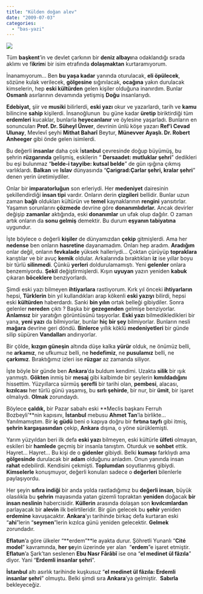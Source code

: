 ```yaml
---
title: "Külden doğan alev"
date: "2009-07-03"
categories: 
  - "bas-yazi"
---
```


![](/uploads/image/ates-alev-resimleri.gif)

Tüm **başkent**’in ve devlet çarkının bir **deniz albayı**na odaklandığı sırada aklımı ve f**ikrim**i bir isim etrafında **dolaşmaktan** kurtaramıyorum.

İnanamıyorum… Ben **bu yaşa kadar** yanında oturulacak, **eli öpülecek**, sözüne kulak verilecek, **gölgesine** sığınılacak, **ocağına** yakın durulacak  kimselerin, hep **eski kültürden** gelen kişiler olduğuna inanırdım. Bunlar **Osmanlı** asırlarının devamında yetişmiş **Doğu** insanlarıydı.

**Edebiyat,** şiir ve **musiki** bilirlerdi, **eski yazı** okur ve yazarlardı, tarih ve **kamu** bilincine **sahip** kişilerdi. İnsanoğlunun  bu güne kadar **üretip** biriktirdiği tüm **erdemleri** kucaklar, bunlarla **heyecanlanır** ve öylesine yaşarladı. Bunların en sonuncuları **Prof. Dr. Süheyl Ünver**, devrinin ünlü köşe yazarı **Ref’i Cevad Ulunay**, Mevlevî şeyhi **Mithat Baharî** Beytur, **Münevver Ayaşlı. Dr. Robert Anheeger** gibi önde gelen isimlerdi.

Bu değerli **insanlar** daha çok İ**stanbul** çevresinde doğup büyümüş, bu şehrin **rüzgarında** gelişmiş, eskilerin “ **Dersaadet: mutluklar şehri**” dedikleri bu eşi bulunmaz “**belde-i tayyibe: kutsal belde**” de gün ışığına çıkmış varlıklardı. **Balkan** ve **Islav** dünyasında “**Çarigrad:Çarlar şehri, kralar şehri**” denen yerin üretimiydiler.

Onlar bir **imparatorluğun** son erleriydi. Her **medeniyet** dairesinin şekillendirdiği **insan tipi** vardır. Onların derin **çizgileri** bellidir. Bunlar uzun zaman **bağlı** oldukları kültürün ve **temel** kaynaklarının **rengini** yansıtırlar. Yaşamın sorunlarını **çözmede** devrine göre **donanımlıdırlar.** Ancak devirler değişip **zamanlar** aktığında, eski **donanımlar** un ufak olup dağılır. O zaman  artık onların da **sonu gelmiş** demektir. Bu durum **eşyanın tabiyatına** uygundur.

İşte böylece o değerli **kişiler** de dünyamızdan **çekip** gitmişlerdi. Ama her **nedense** ben onların **hasretine** dayanamadım. Onları hep aradım. **Aradığım** onlar değil, onların **fevkalade** yüksek halleriydi… Çoktan çürüyüp **topraklara** karıştılar ve bir avuç **kemik** oldular. Arkalarında bıraktıkları **iz** ise yıllar boyu bir türlü **silinmedi**. Çünkü **yerleri** doldurulamamıştı. Yeni **gelenler** onlara benzemiyordu. **Şekil** değiştirmişlerdi. Kışın **uyuyan** yazın yeniden **kabuk** çıkaran **böceklere** benziyorlardı.

Şimdi eski yazı bilmeyen **ihtiyarlara** rastlıyorum. Kırk yıl önceki **ihtiyarların** hepsi, **Türklerin** bin yıl kullandıkları arap kökenli **eski yazıyı** bilirdi, hepsi eski **kültürden** haberdardı. Sanki **bin yılın** ortak belleği gibiydiler. Sonra gelenler **nereden** çıktı ? Başka bir **gezegenden** gelmişe benziyorlar. **Anlamsız** bir yaratığın görüntüsünü taşıyorlar. **Eski yazı** bilmedikledikleri bir yana, **yeni yazı** da bilmiyorlar, bunlar **hiç bir şey** bilmiyorlar. Bunların nesli **mağara** devrine geri döndü. **Binlerce** yıllık köklü **medeniyetleri** bir günde silip süpüren **Vandalları** andırıyorlar.

Bir çölde, **kızgın güneşin** altında düşe kalka **yürür** olduk, ne önümüz belli, ne **arkamız**, ne ufkumuz belli, ne **hedefimiz**, ne **pusulamız** belli, ne **çarkımız**. Bıraktığımız izleri ise **rüzgar** az zamanda siliyor.

İşte böyle bir günde ben **Ankara**’da buldum kendimi. Uzakta **silik** bir ışık yanmıştı. **Gökten** inmiş bir **mesaj** gibi kalbimde bir şeylerin **kımıldadığını** hissettim. Yüzyıllarca sürmüş **şerefli** bir tarihi olan, **pembesi**, alacası, **kızılcası** her türlü günü yaşamış, bu **sırlı şehirde**, bir nur, bir **ümit**, bir işaret olmalıydı. **Olmak** zorundaydı.

Böylece **çaldık,** bir Pazar sabahı eski **Meclis başkanı Ferruh Bozbeyli’**nin kapısını, **İstanbul** mebusu **Ahmet Tan**’la birlikte… Yanılmamıştım. Bir **iç güdü** beni o kapıya doğru bir **fırtına tayfı** gibi itmiş, **şehrin** **kargaşasından** çekip, **Ankara** dışına, o yöne sürüklemişti.

Yarım yüzyıldan beri ilk defa **eski yazı** bilmeyen, eski kültürle **ülfeti** olmayan, eskileri bir **hamlede** geçmiş bir insanla tanıştım. Oturduk ve **sohbet** ettik. Hayret… Hayret… Bu kişi de o **gidenler** gibiydi. Belki **kumaşı** farklıydı ama **gölgesinde** durulacak bir **adam** olduğunu anladım. Onun yanında insan **rahat** edebilirdi. Kendisini çekmişti. **Toplumdan** soyutlanmış gibiydi. **Kimselerle** konuşmuyor, değerli konuları sadece o **değerleri** bilenlerle paylaşıyordu.

Her şeyin **sıfıra indiği** bir anda yolda rastladığımız bu **değerli insan**, büyük olasılıkla bu **şehrin** mayasında yatan gizemli topraktan **yeniden** doğacak **bir insan neslinin** habercisidir. **Küllerin** arasında dolaşan son **kıvılcımlardan** parlayacak bir **alevin** ilk belirtileridir. Bir gün gelecek bu **şehir** yeniden **erdemine** kavuşacaktır. **Ankara**’yı tarihinde birkaç defa kurtaran eski “**ahi**”lerin “**seymen**”lerin kızılca günü yeniden gelecektir. **Gelmek** zorundadır.

**Eflatun**’a göre ülkeler “**erdem”**le ayakta durur. Şöhretli Yunanlı “**Cité model**” kavramında, **her şe**yin üzerinde yer alan  “**erdem**”e işaret etmiştir. **Eflatun**’a Şark’tan seslenen **Ebu Nasr Fârâbî** ise ona “**el medinet ül fâzıla**” diyor. Yani “**Erdemli insanlar şehri**”.

**İstanbul** altı asırlık tarihinde kuşkusuz “**el medinet ül fâzıla: Erdemli insanlar şehri**” olmuştu. Belki şimdi sıra **Ankara**’ya gelmiştir.  **Sabırla** bekleyeceğiz.
